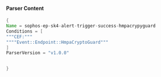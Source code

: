 #### Parser Content
```Java
{
Name = sophos-ep-sk4-alert-trigger-success-hmpacrypyguard
Conditions = [
"""CEF:"""
""""Event::Endpoint::HmpaCryptoGuard"""
]
ParserVersion = "v1.0.0"


}
```